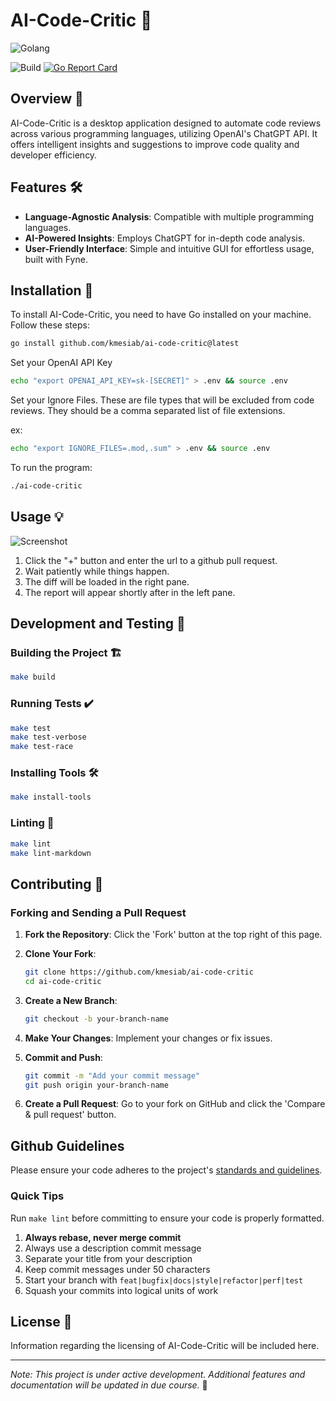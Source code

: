 # AI-Code-Critic 🚀

![Golang](https://img.shields.io/badge/Go-00add8.svg?labelColor=171e21&style=for-the-badge&logo=go)

![Build](https://github.com/kmesiab/ai-code-critic/actions/workflows/go.yml/badge.svg)
[![Go Report Card](https://goreportcard.com/badge/github.com/kmesiab/ai-code-critic)](https://goreportcard.com/report/github.com/kmesiab/ai-code-critic)

## Overview 🌟

AI-Code-Critic is a desktop application designed to automate code reviews
across various programming languages, utilizing OpenAI's ChatGPT API.
It offers intelligent insights and suggestions to improve code quality
and developer efficiency.

## Features 🛠️

- **Language-Agnostic Analysis**: Compatible with multiple programming
languages.
- **AI-Powered Insights**: Employs ChatGPT for in-depth code analysis.
- **User-Friendly Interface**: Simple and intuitive GUI for effortless
usage, built with Fyne.

## Installation 🔧

To install AI-Code-Critic, you need to have Go installed on your machine.
Follow these steps:

```bash
go install github.com/kmesiab/ai-code-critic@latest
```

Set your OpenAI API Key

```bash
echo "export OPENAI_API_KEY=sk-[SECRET]" > .env && source .env
```

Set your Ignore Files.  These are file types that will be excluded from
code reviews.  They should be a comma separated list of file extensions.

ex:

```bash
echo "export IGNORE_FILES=.mod,.sum" > .env && source .env
````

To run the program:

```bash
./ai-code-critic
```

## Usage 💡

![Screenshot](https://github.com/kmesiab/ai-code-critic/assets/161768/8002cce3-5e62-41ae-8982-9a4257aa8207)

1. Click the "+" button and enter the url to a github pull request.
2. Wait patiently while things happen.
3. The diff will be loaded in the right pane.
4. The report will appear shortly after in the left pane.

## Development and Testing 🧪

### Building the Project 🏗️

```bash
make build
```

### Running Tests ✔️

```bash
make test
make test-verbose
make test-race
```

### Installing Tools 🛠️

```bash
make install-tools
```

### Linting 🧹

```bash
make lint
make lint-markdown
```

## Contributing 🤝

### Forking and Sending a Pull Request

1. **Fork the Repository**: Click the 'Fork' button at the top right of this
page.
2. **Clone Your Fork**:

   ```bash
   git clone https://github.com/kmesiab/ai-code-critic
   cd ai-code-critic
   ```

3. **Create a New Branch**:

   ```bash
   git checkout -b your-branch-name
   ```

4. **Make Your Changes**: Implement your changes or fix issues.
5. **Commit and Push**:

   ```bash
   git commit -m "Add your commit message"
   git push origin your-branch-name
   ```

6. **Create a Pull Request**: Go to your fork on GitHub and click the
'Compare & pull request' button.

## Github Guidelines

Please ensure your code adheres to the project's
[standards and guidelines](https://github.com/kmesiab/ai-code-critic/discussions/24).

### Quick Tips

Run `make lint` before committing to ensure your code is properly formatted.

1. **Always rebase, never merge commit**
2. Always use a description commit message
3. Separate your title from your description
4. Keep commit messages under 50 characters
5. Start your branch with `feat|bugfix|docs|style|refactor|perf|test`
6. Squash your commits into logical units of work

## License 📝

Information regarding the licensing of AI-Code-Critic will be included here.

---

*Note: This project is under active development. Additional features
and documentation will be updated in due course.* 🌈
